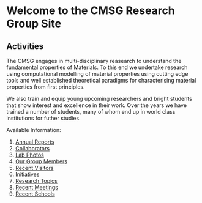 Welcome to the CMSG Research Group Site
=========================================

Activities
-----------

The CMSG engages in multi-disciplinary  reasearch  to understand
the fundamental properties of Materials. To this end  we  undertake
research using computational modelling of material properties using
cutting edge tools and well established theoretical paradigms  for
 characterising material properties  from  first principles. 

We also train and equip young  upcoming researchers and bright students
that show interest and excellence in their work. Over the years we have trained
a number of students, many of whom end up in world class institutions  for 
 futher studies.

Available Information:

1. [Annual Reports](/anualreports)
2. [Collaborators](/collaborators)
3. [Lab Photos](/photos)
4. [Our Group Members](/members)
5. [Recent Visitors](/recentvisitors)
6. [Initiatives](/innitiatives)
7. [Research Topics](/researchtopics)
8. [Recent Meetings](/recentmeetings)
9. [Recent Schools](/recentschools)
